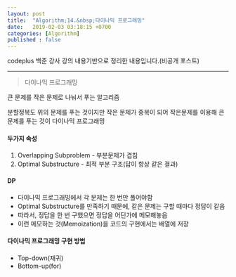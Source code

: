 ```yaml
---
layout: post
title:  "Algorithm;14.&nbsp;다이나믹 프로그래밍"
date:   2019-02-03 03:18:15 +0700
categories: [Algorithm]
published : false
---
```


codeplus 백준 강사 강의 내용기반으로 정리한 내용입니다.(비공개 포스트)

---

> 다이나믹 프로그래밍

큰 문제를 작은 문제로 나눠서 푸는 알고리즘

분할정복도 위의 문제를 푸는 것이지만 작은 문제가 중복이 되어 작은문제를 이용해 큰 문제를 푸는 것이 다이나믹 프로그래밍

#### 두가지 속성

1. Overlapping Subproblem - 부분문제가 겹침
2. Optimal Substructure - 최적 부분 구조(답이 항상 같은 결과)

#### DP

- 다이나믹 프로그래밍에서 각 문제는 한 번만 풀어야함
- Optimal Substructure를 만족하기 때문에, 같은 문제는 구할 때마다 정답이 같음
- 따라서, 정답을 한 번 구했으면 정답을 어딘가에 메모해놓음
- 이런 메모하는 것(Memoization)을 코드의 구현에서는 배열에 저장

#### 다이나믹 프로그래밍 구현 방법

- Top-down(재귀)
- Bottom-up(for)
